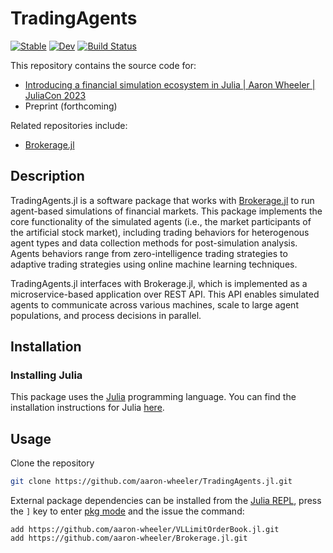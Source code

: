 # TradingAgents

[![Stable](https://img.shields.io/badge/docs-stable-blue.svg)](https://aaron-wheeler.github.io/TradingAgents.jl/stable/)
[![Dev](https://img.shields.io/badge/docs-dev-blue.svg)](https://aaron-wheeler.github.io/TradingAgents.jl/dev/)
[![Build Status](https://github.com/aaron-wheeler/TradingAgents.jl/actions/workflows/CI.yml/badge.svg?branch=main)](https://github.com/aaron-wheeler/TradingAgents.jl/actions/workflows/CI.yml?query=branch%3Amain)

This repository contains the source code for:

* [Introducing a financial simulation ecosystem in Julia | Aaron Wheeler | JuliaCon 2023](https://www.youtube.com/watch?v=C2Itnbwf9hg)
* Preprint (forthcoming)

Related repositories include:

* [Brokerage.jl](https://github.com/aaron-wheeler/Brokerage.jl)

## Description

TradingAgents.jl is a software package that works with [Brokerage.jl](https://github.com/aaron-wheeler/Brokerage.jl) to run agent-based simulations of financial markets. This package implements the core functionality of the simulated agents (i.e., the market participants of the artificial stock market), including trading behaviors for heterogenous agent types and data collection methods for post-simulation analysis. Agents behaviors range from zero-intelligence trading strategies to adaptive trading strategies using online machine learning techniques. 

TradingAgents.jl interfaces with Brokerage.jl, which is implemented as a microservice-based application over REST API. This API enables simulated agents to communicate across various machines, scale to large agent populations, and process decisions in parallel.

## Installation

### Installing Julia
This package uses the [Julia](https://julialang.org) programming language. You can find the installation instructions for Julia [here](https://julialang.org/downloads/).

## Usage
Clone the repository
```sh
git clone https://github.com/aaron-wheeler/TradingAgents.jl.git
```
External package dependencies can be installed from the [Julia REPL](https://docs.julialang.org/en/v1/stdlib/REPL/), press the `]` key to enter [pkg mode](https://pkgdocs.julialang.org/v1/repl/) and the issue the command:
```
add https://github.com/aaron-wheeler/VLLimitOrderBook.jl.git
add https://github.com/aaron-wheeler/Brokerage.jl.git
```

<!-- ## Example

TODO -->